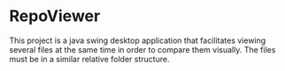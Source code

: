 # RepoViewer
This project is a java swing desktop application that facilitates viewing several files at the same time in order to compare them visually. The files must be in a similar relative folder structure.